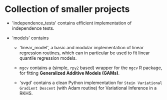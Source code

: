 # Collection of smaller projects

- 'independence_tests' contains efficient implementation of independence tests.
- 'models' contains

  - 'linear_model', a basic and modular implementation of linear regression routines, which can in particular be used to fit linear quantile regression models.
  - `mgcv` contains a (simple, `rpy2` based) wrapper for the `mgcv` R package, for fitting **Generalized Additive Models (GAMs)**.

  - 'svgd' contains a clean Python implementation for `Stein Variational Gradient Descent` (with Adam routine) for Variational Inference in a RKHS.
